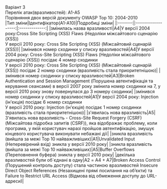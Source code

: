 Варіант 3 <br>
Перелік атак(вразливостей): А1-А5 <br>
Порівняння двох версій документу OWASP Top 10: 2004-2010 <br>
|Тип зміни|Ідентифікатор(A1-A10)|Подробиці зміни|
|:-------:|:------------------:|:-------------:|
|змінилась назва вразливості|A4|У версії 2004 року:Cross Site Scripting (XSS) Flaws (Недоліки міжсайтового сценарію (XSS)) <br> У версії 2010 року: Cross Site Scripting (XSS) (Міжсайтовий сценарій (XSS))|
|змінився номер сходинки у списку вразливостей|A4|У версії 2004 року: Cross-Site Scripting (XSS) Flaws (Недоліки міжсайтового сценарію (XSS)) посідає 4 номер сходинки <br> У версії 2010 року:  Cross Site Scripting (XSS) (Міжсайтовий сценарій (XSS)) посідає 2 номер сходинки (вразливість стала приоритетнішою)|
|змінився номер сходинки у списку вразливостей|A3|Broken Authentication and Session Management (Порушена автентифікація та керування сеансами) в версії 2007 року змінила номер сходинки на 7, у версії 2010 року знову повернулася до 3 номеру сходинки|
|змінився номер сходинки у списку вразливостей|A1|У версії 2004 року: Injection (ін'єкція) посідає 6 номер сходинки <br> У версії 2010 року: Injection (ін'єкція) посідає 1 номер сходинки (вразливість стала приоритетнішою)|
|з'явилась нова вразливість|A5|З'явилась нова вразливість - Cross-Site Request Forgery (CSRF) (Міжсайтова підробка запитів (CSRF)), яка відображає проблему, коли програма, у якій користувач наразі пройшов автентифікацію, змушує кінцевого користувача виконувати небажані дії|
|зникла вразливість (вийшла за межі Top 10 найважливіших)|A1|Unvalidated Input (Неперевірений вхід) зникла у версії 2010 року|
|зникла вразливість (вийшла за межі Top 10 найважливіших)|A5|Buffer Overflows (Переповнення буфера) зникла у версії 2010 року|
|декілька вразливостей були об`єднані в одну|A2 = А4 + А7|Broken Access Control (Порушений контроль доступу) стала частиною вразливостей Insecure Direct Object References (Незахищені прямі посилання на об’єкти) та Failure to Restrict URL Access (Відмова від обмеження доступу до URL-адреси)|
